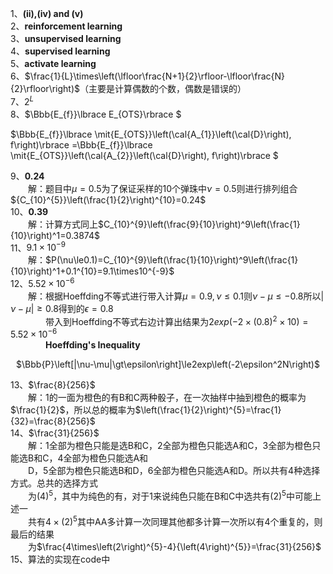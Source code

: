 1、**(ii),(iv) and (v)**  
2、**reinforcement learning**  
3、**unsupervised learning**  
4、**supervised learning**  
5、**activate learning**  
6、$\frac{1}{L}\times\left(\lfloor\frac{N+1}{2}\rfloor-\lfloor\frac{N}{2}\rfloor\right)$（主要是计算偶数的个数，偶数是错误的）  
7、$2^L$  
8、$\Bbb{E_{f}}\lbrace E_{OTS}\rbrace $

$\Bbb{E_{f}}\lbrace \mit{E_{OTS}}\left(\cal{A_{1}}\left(\cal{D}\right), f\right)\rbrace =\Bbb{E_{f}}\lbrace  \mit{E_{OTS}}\left(\cal{A_{2}}\left(\cal{D}\right), f\right)\rbrace $

9、**0.24**  
&emsp;&emsp;解：题目中$\mu=0.5$为了保证采样的10个弹珠中$\nu=0.5$则进行排列组合${C_{10}^{5}}\left(\frac{1}{2}\right)^{10}=0.24$  
10、**0.39**  
&emsp;&emsp;解：计算方式同上$C_{10}^{9}\left(\frac{9}{10}\right)^9\left(\frac{1}{10}\right)^1=0.3874$  
11、$9.1\times10^{-9}$  
&emsp;&emsp;解：$P(\nu\le0.1)=C_{10}^{9}\left(\frac{1}{10}\right)^9\left(\frac{1}{10}\right)^1+0.1^{10}=9.1\times10^{-9}$  
12、$5.52\times10^{-6}$  
&emsp;&emsp;解：根据Hoeffding不等式进行带入计算$\mu=0.9,\nu\le0.1$则$\nu-\mu\le-0.8$所以$|\nu-\mu|\ge0.8$得到的$\epsilon=0.8$  
&emsp;&emsp;&emsp;&emsp;带入到Hoeffding不等式右边计算出结果为$2exp\left(-2\times(0.8)^2\times10\right)=5.52\times10^{-6}$  
&emsp;&emsp;&emsp;&emsp;**Hoeffding's Inequality**  
<p align="center">
$\Bbb{P}\left[|\nu-\mu|\gt\epsilon\right]\le2exp\left(-2\epsilon^2N\right)$
</p>


13、$\frac{8}{256}$  
&emsp;&emsp;解：1的一面为橙色的有B和C两种骰子，在一次抽样中抽到橙色的概率为$\frac{1}{2}$，所以总的概率为$\left(\frac{1}{2}\right)^{5}=\frac{1}{32}=\frac{8}{256}$  
14、$\frac{31}{256}$  
&emsp;&emsp;解：1全部为橙色只能是选B和C，2全部为橙色只能选A和C，3全部为橙色只能选B和C，4全部为橙色只能选A和  
&emsp;&emsp;D，5全部为橙色只能选B和D，6全部为橙色只能选A和D。所以共有4种选择方式。总共的选择方式  
&emsp;&emsp;为$\left(4\right)^{5}$，其中为纯色的有，对于1来说纯色只能在B和C中选共有$\left(2\right)^{5}$中可能上述一  
&emsp;&emsp;共有$4\times\left(2\right)^{5}$其中AA多计算一次同理其他都多计算一次所以有$4$个重复的，则最后的结果  
&emsp;&emsp;为$\frac{4\times\left(2\right)^{5}-4}{\left(4\right)^{5}}=\frac{31}{256}$  
15、算法的实现在code中
